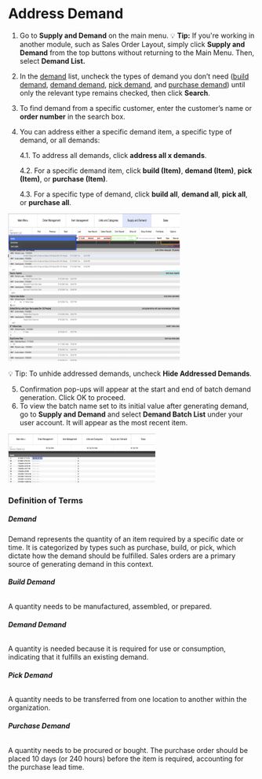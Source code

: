 # Address Demand

1. Go to **Supply and Demand** on the main menu.
	 💡 **Tip:** If you're working in another module, such as Sales Order Layout, simply click **Supply and Demand** from the top buttons without returning to the Main Menu. Then, select **Demand List.**
2. In the [demand](#demand) list, uncheck the types of demand you don’t need ([build demand](#build-demand), [demand demand](#demand-demand), [pick demand](#pick-demand), and [purchase demand](#purchase-demand)) until only the relevant type remains checked, then click **Search**. 
3. To find demand from a specific customer, enter the customer’s name or **order number** in the search box.
4. You can address either a specific demand item, a specific type of demand, or all demands:

	4.1. To address all demands, click **address all x demands**.
	
	4.2. For a specific demand item, click **build (Item)**, **demand (Item)**, **pick (Item)**, or **purchase (Item)**.

	4.3. For a specific type of demand, click **build all**, **demand all**, **pick all**, or **purchase all**.

<img src="https://github.com/Fx-Professional-Services/HorizonDocs/blob/staging/Horizon%20User%20Guide/00%20Assets/22_address_demand.png" width="350" height="300">

 💡 Tip: To unhide addressed demands, uncheck **Hide Addressed Demands**.

5. Confirmation pop-ups will appear at the start and end of batch demand generation. Click OK to proceed.
6. To view the batch name set to its initial value after generating demand, go to **Supply and Demand** and select **Demand Batch List** under your user account. It will appear as the most recent item.

<img src="https://github.com/Fx-Professional-Services/HorizonDocs/blob/staging/Horizon%20User%20Guide/00%20Assets/23_demand_batch_name.png" width="300" height="100">


### Definition of Terms

##### Demand
Demand represents the quantity of an item required by a specific date or time. It is categorized by types such as purchase, build, or pick, which dictate how the demand should be fulfilled. Sales orders are a primary source of generating demand in this context.
###### **Build Demand**  
A quantity needs to be manufactured, assembled, or prepared.
###### **Demand Demand**  
A quantity is needed because it is required for use or consumption, indicating that it fulfills an existing demand.
###### **Pick Demand**  
A quantity needs to be transferred from one location to another within the organization.
###### **Purchase Demand**  
A quantity needs to be procured or bought. The purchase order should be placed 10 days (or 240 hours) before the item is required, accounting for the purchase lead time.


